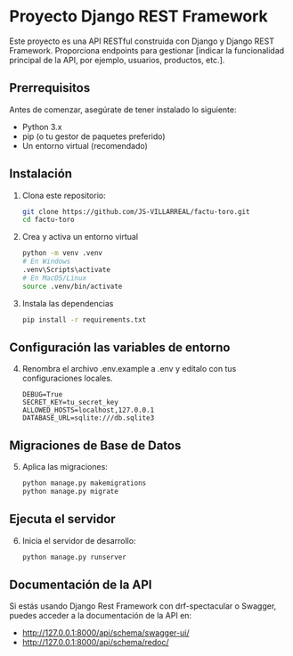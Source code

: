 # Proyecto Django REST Framework

Este proyecto es una API RESTful construida con Django y Django REST Framework. Proporciona endpoints para gestionar [indicar la funcionalidad principal de la API, por ejemplo, usuarios, productos, etc.].

## Prerrequisitos

Antes de comenzar, asegúrate de tener instalado lo siguiente:

- Python 3.x
- pip (o tu gestor de paquetes preferido)
- Un entorno virtual (recomendado)

## Instalación

1. Clona este repositorio:

   ```bash
   git clone https://github.com/JS-VILLARREAL/factu-toro.git
   cd factu-toro

   ```

2. Crea y activa un entorno virtual

   ```bash
   python -m venv .venv
   # En Windows
   .venv\Scripts\activate
   # En MacOS/Linux
   source .venv/bin/activate

   ```

3. Instala las dependencias

   ```bash
   pip install -r requirements.txt

   ```

## Configuración las variables de entorno

4. Renombra el archivo .env.example a .env y edítalo con tus configuraciones locales.

   ```env
   DEBUG=True
   SECRET_KEY=tu_secret_key
   ALLOWED_HOSTS=localhost,127.0.0.1
   DATABASE_URL=sqlite:///db.sqlite3

   ```

## Migraciones de Base de Datos

5. Aplica las migraciones:

   ```bash
   python manage.py makemigrations
   python manage.py migrate

   ```

## Ejecuta el servidor

6. Inicia el servidor de desarrollo:

   ```bash
   python manage.py runserver

   ```

## Documentación de la API

Si estás usando Django Rest Framework con drf-spectacular o Swagger, puedes acceder a la documentación de la API en:

- http://127.0.0.1:8000/api/schema/swagger-ui/
- http://127.0.0.1:8000/api/schema/redoc/
